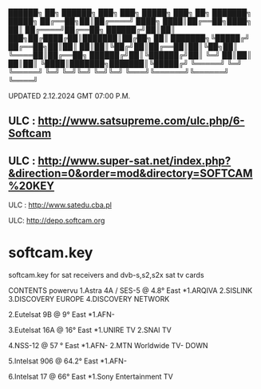 
██████╗ ██╗ ██████╗ ███╗   ███╗ █████╗ ███╗   ██╗        ███████╗ █████╗ 
██╔══██╗██║██╔════╝ ████╗ ████║██╔══██╗████╗  ██║        ██╔════╝██╔══██╗
██████╔╝██║██║  ███╗██╔████╔██║███████║██╔██╗ ██║        ███████╗╚█████╔╝
██╔══██╗██║██║   ██║██║╚██╔╝██║██╔══██║██║╚██╗██║        ╚════██║██╔══██╗
██████╔╝██║╚██████╔╝██║ ╚═╝ ██║██║  ██║██║ ╚████║███████╗███████║╚█████╔╝
╚═════╝ ╚═╝ ╚═════╝ ╚═╝     ╚═╝╚═╝  ╚═╝╚═╝  ╚═══╝╚══════╝╚══════╝ ╚════╝ 
                                                                         


UPDATED 2.12.2024 GMT 07:00 P.M.

ULC : http://www.satsupreme.com/ulc.php/6-Softcam
----------------------------------------------------------------------------------------------------------------------------------------
ULC : http://www.super-sat.net/index.php?&direction=0&order=mod&directory=SOFTCAM%20KEY
----------------------------------------------------------------------------------------------------------------------------------------
ULC :  http://www.satedu.cba.pl

ULC: http://depo.softcam.org

# softcam.key
softcam.key for sat receivers and dvb-s,s2,s2x 
sat tv cards

CONTENTS
powervu
1.Astra 4A / SES-5 @ 4.8° East
*1.ARQIVA
 2.SISLINK
 3.DISCOVERY EUROPE
 4.DISCOVERY NETWORK
 
 
2.Eutelsat 9B @ 9° East
*1.AFN- 

3.Eutelsat 16A @ 16° East
*1.UNIRE TV
 2.SNAI TV
 
4.NSS-12 @ 57 ° East 
*1.AFN-
 2.MTN Worldwide TV- DOWN
 
5.Intelsat 906 @ 64.2° East
*1.AFN- 

6.Intelsat 17 @ 66° East
*1.Sony Entertainment TV
